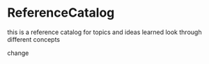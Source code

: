 # ReferenceCatalog




this is a reference catalog for topics and ideas learned
look through different concepts


change 


 
 